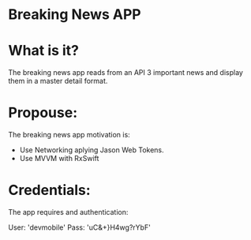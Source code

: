 # Breaking News APP

# What is it?

The breaking news app reads from an API 3 important news and display
them in a master detail format. 

# Propouse:

The breaking news app motivation is:

* Use Networking aplying Jason Web Tokens.
* Use MVVM with RxSwift

# Credentials:

The app requires and authentication:

User: 'devmobile'
Pass: 'uC&+}H4wg?rYbF'
